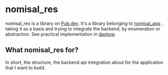 # nomisal_res
nomisal_res is a library on [Pub.dev](https://pub.dev/packages/nomisal_res). It's a library belonging to [nomisal_app](https://pub.dev/packages/nomisal_app)  , taking it as a basis and trying to integrate the backend, by enumeration or abstraction. See practical implementation in [dastore](https://pub.dev/packages/dastore).
## What nomisal_res for?
In short, the structure, the backend api integration about for the application that I want to build.
